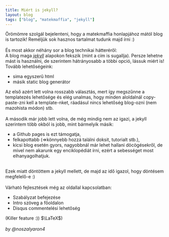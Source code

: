 ```yaml
---
title: Miért is jekyll?
layout: blog
tags: ["blog", "matekmaffia", "jekyll"]
---
```


Örömömre szolgál bejelenteni, hogy a matekmaffia honlapjához mától blog is tartozik! Reméljük sok hasznos tartalmat tudunk majd írni :)<br><br>
És most akkor néhány sor a blog technikai hátteréről:<br>
A blog maga [_jekyll_](http://jekyllrb.com) alapokon fekszik (mint a cím is sugallja).
Persze lehetne mást is használni, de szerintem hátrányosabb a többi opció, lássuk miért is! <br>
Tovább lehetőségeink:

-	sima egyszerű html
-	másik static blog generátor

Az első azért lett volna rosszabb választás, mert így megszűnne a templatezés lehetősége és elég unalmas, hogy minden aloldalnál copy-paste-zni kell a template-nket, ráadásul nincs lehetőség blog-ozni (nem mazohista módon) stb.
<br><br>A második már jobb lett volna, de még mindig nem az igazi, a jekyll szerintem több okból is jobb, mint bármelyik másik:

-	a Github pages is ezt támogatja,
-	felkapottabb (=>könnyebb hozzá találni doksit, tutorialt stb.),
-	kicsi blog esetén gyors, nagyobbnál már lehet hallani döcögésekről, de mivel nem akarunk egy enciklopédiát írni, ezért a sebességet most elhanyagolhatjuk.

<br>
Ezek miatt döntöttem a jekyll mellett, de majd az idő igazol, hogy döntésem megfelelő-e :)<br><br>
Várható fejlesztések még az oldallal kapcsolatban:

-	Szabályzat befejezése
-	Intro szöveg a főoldalon
-   Disqus commentelési lehetőség

(Killer feature :)) $\LaTeX$) 
<br><br>
_by @noszalyaron4_

